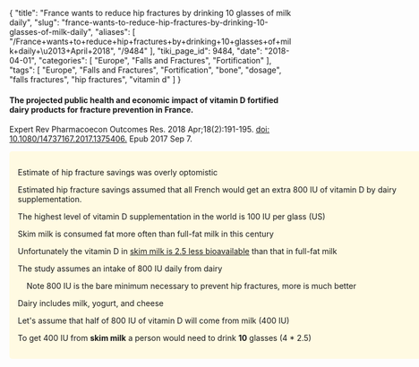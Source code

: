 {
    "title": "France wants to reduce hip fractures by drinking 10 glasses of milk daily",
    "slug": "france-wants-to-reduce-hip-fractures-by-drinking-10-glasses-of-milk-daily",
    "aliases": [
        "/France+wants+to+reduce+hip+fractures+by+drinking+10+glasses+of+milk+daily+\u2013+April+2018",
        "/9484"
    ],
    "tiki_page_id": 9484,
    "date": "2018-04-01",
    "categories": [
        "Europe",
        "Falls and Fractures",
        "Fortification"
    ],
    "tags": [
        "Europe",
        "Falls and Fractures",
        "Fortification",
        "bone",
        "dosage",
        "falls fractures",
        "hip fractures",
        "vitamin d"
    ]
}


#### The projected public health and economic impact of vitamin D fortified dairy products for fracture prevention in France.

Expert Rev Pharmacoecon Outcomes Res. 2018 Apr;18(2):191-195. [doi: 10.1080/14737167.2017.1375406.](https://doi.org/10.1080/14737167.2017.1375406.) Epub 2017 Sep 7.

<div class="border" style="background-color:#FFFAE2;padding:15px;margin:10px 0;border-radius:5px;width:750px">

Estimate of hip fracture savings was overly optomistic

Estimated hip fracture savings assumed that all French would get an extra 800 IU of vitamin D by dairy supplementation.

The highest level of vitamin D supplementation in the world is 100 IU per glass (US)

Skim milk is consumed fat more often than full-fat milk  in this century

Unfortunately the vitamin D in [skim milk is 2.5 less bioavailable](/posts/skim-fat-milk-provides-3-percent-less-vitamin-d) than that in full-fat milk

The study assumes an intake of 800 IU daily from dairy 

&nbsp; &nbsp; Note 800 IU is the bare minimum necessary to prevent hip fractures, more is much better

Dairy includes milk, yogurt, and cheese

Let's assume that half of 800 IU of vitamin D will come from milk (400 IU)

To get 400 IU from  **skim milk**  a person would need to drink  **10**  glasses (4 * 2.5)